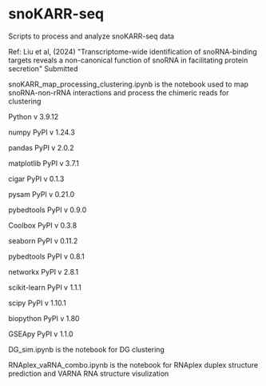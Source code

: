 # snoKARR-seq
Scripts to process and analyze snoKARR-seq data

Ref: Liu et al, (2024) "Transcriptome-wide identification of snoRNA-binding targets reveals a non-canonical function of snoRNA in facilitating protein secretion" Submitted

snoKARR_map_processing_clustering.ipynb is the notebook used to map snoRNA-non-rRNA interactions and process the chimeric reads for clustering

Python 		v 3.9.12

numpy	PyPI	v 1.24.3

pandas	PyPI	v 2.0.2

matplotlib	PyPI	v 3.7.1

cigar	PyPI	v 0.1.3

pysam	PyPI	v 0.21.0

pybedtools	PyPI	v 0.9.0

Coolbox	PyPI	v 0.3.8

seaborn	PyPI	v 0.11.2

pybedtools	PyPI	v 0.8.1

networkx	PyPI	v 2.8.1

scikit-learn	PyPI	v 1.1.1

scipy	PyPI	v 1.10.1

biopython	PyPI	v 1.80

GSEApy	PyPI	v 1.1.0


DG_sim.ipynb is the notebook for DG clustering

RNAplex_vaRNA_combo.ipynb is the notebook for RNAplex duplex structure prediction and VARNA RNA structure visulization
